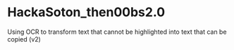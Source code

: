 # HackaSoton_then00bs2.0
Using OCR to transform text that cannot be highlighted into text that can be copied (v2)
